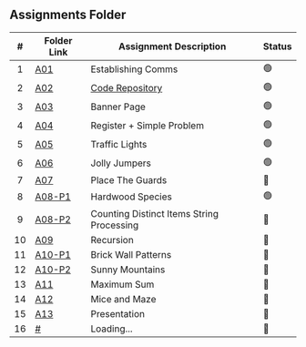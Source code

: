 ##  Assignments Folder

|   #   | Folder Link | Assignment Description |    Status  |
| :---: | ----------- | ---------------------- |    ----------- |
|   1   | <a href="https://docs.google.com/spreadsheets/d/1jAkhTTA8b8BxF5ckkyct44jOz8PNmREB9QxGERVDSeY/edit?usp=sharing">A01</a>     | Establishing Comms    |   🟢  |
|   2   | <a href="../../../">A02</a>     | <a href="../../../">Code Repository</a>      |    🟢  |
|   3   | <a href="A03">A03</a>     | Banner Page    |    🟢  |
|   4   | <a href="A04">A04</a>    | Register + Simple Problem      | 🟢   |
|   5   | <a href="P161">A05</a>    | Traffic Lights      | 🟢   |
|   6   | <a href="A06">A06</a>    | Jolly Jumpers     | 🟢   |
|   7   | <a href="A07">A07</a>    | Place The Guards      | 🔴   |
|   8   | <a href="A08/10226">A08-P1</a>    | Hardwood Species      | 🟢   |
|   9   | <a href="A09/10194">A08-P2</a>    | Counting Distinct Items String Processing      | 🔴   |
|   10   | <a href="A09">A09</a>     | Recursion      | 🔴   |
|   11   | <a href="A10/900">A10-P1</a>    | Brick Wall Patterns      | 🔴   |
|   12   | <a href="A10/920">A10-P2</a>    | Sunny Mountains      | 🔴   |
|   13   | <a href="A11">A11</a>    | Maximum Sum      | 🔴   |
|   14   | <a href="A12">A12</a>    | Mice and Maze      | 🔴   |
|   15   | <a href="Presentation">A13</a>    | Presentation      | 🔴   |
|   16   | <a href="#">#</a>    | Loading...      | 🔴   |

